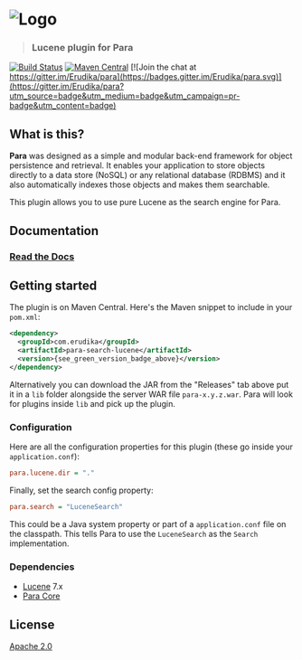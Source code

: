 ![Logo](https://s3-eu-west-1.amazonaws.com/org.paraio/para.png)
============================

> ### Lucene plugin for Para

[![Build Status](https://travis-ci.org/Erudika/para-search-lucene.svg?branch=master)](https://travis-ci.org/Erudika/para-search-lucene)
[![Maven Central](https://maven-badges.herokuapp.com/maven-central/com.erudika/para-search-lucene/badge.svg)](https://maven-badges.herokuapp.com/maven-central/com.erudika/para-search-lucene)
[![Join the chat at https://gitter.im/Erudika/para](https://badges.gitter.im/Erudika/para.svg)](https://gitter.im/Erudika/para?utm_source=badge&utm_medium=badge&utm_campaign=pr-badge&utm_content=badge)

## What is this?

**Para** was designed as a simple and modular back-end framework for object persistence and retrieval.
It enables your application to store objects directly to a data store (NoSQL) or any relational database (RDBMS)
and it also automatically indexes those objects and makes them searchable.

This plugin allows you to use pure Lucene as the search engine for Para.

## Documentation

### [Read the Docs](https://paraio.org/docs)

## Getting started

The plugin is on Maven Central. Here's the Maven snippet to include in your `pom.xml`:

```xml
<dependency>
  <groupId>com.erudika</groupId>
  <artifactId>para-search-lucene</artifactId>
  <version>{see_green_version_badge_above}</version>
</dependency>
```

Alternatively you can download the JAR from the "Releases" tab above put it in a `lib` folder alongside the server
WAR file `para-x.y.z.war`. Para will look for plugins inside `lib` and pick up the plugin.

### Configuration

Here are all the configuration properties for this plugin (these go inside your `application.conf`):
```ini
para.lucene.dir = "."
```
Finally, set the search config property:
```ini
para.search = "LuceneSearch"
```
This could be a Java system property or part of a `application.conf` file on the classpath.
This tells Para to use the `LuceneSearch` as the `Search` implementation.

### Dependencies

- [Lucene](https://lucene.apache.org/) 7.x
- [Para Core](https://github.com/Erudika/para)

## License
[Apache 2.0](LICENSE)
